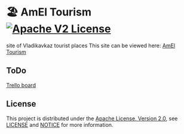 # 🏖 AmEl Tourism [![Apache V2 License](http://img.shields.io/badge/license-Apache%20V2-blue.svg)](https://github.com/minio/minio-go/blob/master/LICENSE)
site of Vladikavkaz tourist places 
This site can be viewed here: [AmEl Tourism](https://amel-tourism.herokuapp.com/)

## ToDo
[Trello board](https://trello.com/b/YeOzsckH/amel-tourism)

## License
This project is distributed under the [Apache License, Version 2.0](http://www.apache.org/licenses/LICENSE-2.0), see [LICENSE](./LICENSE) and [NOTICE](./NOTICE) for more information.
